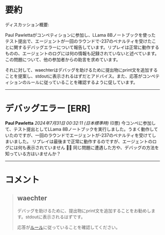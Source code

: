 # 要約 
ディスカッション概要:

Paul Pawlettaがコンペティションに参加し、LLama 8Bノートブックを使ったテスト提出で、エージェントが一回のラウンドで-237のペナルティを受けたことに関するデバッグエラーについて報告しています。リプレイは正常に動作するものの、エージェントのログには何の情報も記録されていないと述べています。この問題について、他の参加者からの助言を求めています。

それに対して、waechterはデバッグを助けるために提出物にprint文を追加することを提案し、stdoutに表示されるはずだとアドバイス。また、応答がコンペティションのルールに従っていることを確認するように促しています。

---
# デバッグエラー [ERR]
**Paul Pawletta** *2024年7月31日 00:32:11 (日本標準時)* (0票)
今コンペに参加して、テスト提出としてLLama 8Bノートブックを実行しました。うまく動作していたのですが、一回のラウンドでエージェントが-237のペナルティを受けてしまいました。
リプレイは最後まで正常に動作するのですが、エージェントのログには何も表示されていません 🤷‍♂️ 同じ問題に遭遇した方や、デバッグの方法を知っている方はいませんか？

---
 # コメント
> ## waechter
>
> デバッグを助けるために、提出物にprint文を追加することをお勧めします。stdoutに表示されるはずです。
>
> 応答が[ルール](https://www.kaggle.com/competitions/llm-20-questions/overview/20-questions-rules)に従っていることを確認してください。
